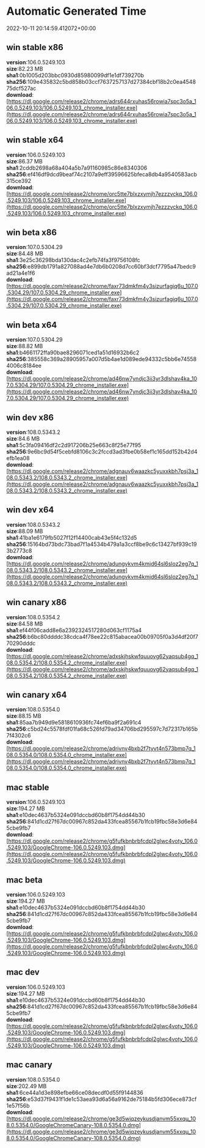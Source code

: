 # Automatic Generated Time
2022-10-11 20:14:59.412072+00:00

## win stable x86
**version**:106.0.5249.103  
**size**:82.23 MB  
**sha1**:0b1005d203bbc0930d85980099df1e1df739270b  
**sha256**:109e435832c5bd858b03ccf7637257137d27384cbf18b2c0ea454875dcf527ac  
**download**:[https://dl.google.com/release2/chrome/adrs644rxuhas56rowia7spc3o5a_106.0.5249.103/106.0.5249.103_chrome_installer.exe](https://dl.google.com/release2/chrome/adrs644rxuhas56rowia7spc3o5a_106.0.5249.103/106.0.5249.103_chrome_installer.exe)  

## win stable x64
**version**:106.0.5249.103  
**size**:86.37 MB  
**sha1**:2cddb2698a68a404a5b7a91160985c86e8340306  
**sha256**:ef416df9dcd9beaf74c2107a9eff39596625bfeca8db4a9540583acb315ce392  
**download**:[https://dl.google.com/release2/chrome/orc5tte7blxzxymjh7ezzzvckq_106.0.5249.103/106.0.5249.103_chrome_installer.exe](https://dl.google.com/release2/chrome/orc5tte7blxzxymjh7ezzzvckq_106.0.5249.103/106.0.5249.103_chrome_installer.exe)  

## win beta x86
**version**:107.0.5304.29  
**size**:84.48 MB  
**sha1**:3e25c36298bda130dac4c2efb74fa3f9756108fc  
**sha256**:e899db1791a827088ad4e7db6b0208d7cc60bf3dcf7795a47bedc9ad21a4e1f6  
**download**:[https://dl.google.com/release2/chrome/faxr73dmkfm4y3sizurfagiq6u_107.0.5304.29/107.0.5304.29_chrome_installer.exe](https://dl.google.com/release2/chrome/faxr73dmkfm4y3sizurfagiq6u_107.0.5304.29/107.0.5304.29_chrome_installer.exe)  

## win beta x64
**version**:107.0.5304.29  
**size**:88.82 MB  
**sha1**:b4661172ffa90bae8296071ced1a51d16932b6c2  
**sha256**:385558c369a28905957a007d5b4ae1d089ede94332c5bb6e745584006c8184ee  
**download**:[https://dl.google.com/release2/chrome/ad46nw7yndjc3ii3yr3dlshav4ka_107.0.5304.29/107.0.5304.29_chrome_installer.exe](https://dl.google.com/release2/chrome/ad46nw7yndjc3ii3yr3dlshav4ka_107.0.5304.29/107.0.5304.29_chrome_installer.exe)  

## win dev x86
**version**:108.0.5343.2  
**size**:84.6 MB  
**sha1**:5c3fa09416df2c2d917206b25e663c8f25e77f95  
**sha256**:9e6bc9d54f5cebfd8106c3c2fccd3ad3fbe0b58ef1c165dd152b42d4efb1ea08  
**download**:[https://dl.google.com/release2/chrome/adgnauv6waazkc5yuxxkbh7psj3a_108.0.5343.2/108.0.5343.2_chrome_installer.exe](https://dl.google.com/release2/chrome/adgnauv6waazkc5yuxxkbh7psj3a_108.0.5343.2/108.0.5343.2_chrome_installer.exe)  

## win dev x64
**version**:108.0.5343.2  
**size**:88.09 MB  
**sha1**:41ba1e6179fb5027f12f14400cab43e5f4c132d5  
**sha256**:15164bd73bdc73bad7f1a4534b479a1a3ccf8be9c6c13427bf939c193b2773c8  
**download**:[https://dl.google.com/release2/chrome/adungvkvm4kmjd64sl6sloz2eg7q_108.0.5343.2/108.0.5343.2_chrome_installer.exe](https://dl.google.com/release2/chrome/adungvkvm4kmjd64sl6sloz2eg7q_108.0.5343.2/108.0.5343.2_chrome_installer.exe)  

## win canary x86
**version**:108.0.5354.2  
**size**:84.58 MB  
**sha1**:ef44f06cadd8e6a2392324517280d063cf1175a4  
**sha256**:b6bc80ddddc38cdca4f78ee22c815abacea00b09705f0a3d4df20f770290dddc  
**download**:[https://dl.google.com/release2/chrome/adxskjhskwfquuovg62yaqsub4gq_108.0.5354.2/108.0.5354.2_chrome_installer.exe](https://dl.google.com/release2/chrome/adxskjhskwfquuovg62yaqsub4gq_108.0.5354.2/108.0.5354.2_chrome_installer.exe)  

## win canary x64
**version**:108.0.5354.0  
**size**:88.15 MB  
**sha1**:85aa7b949d9e5818610936fc74ef6ba9f2a691c4  
**sha256**:c5bd24c5578fdf01fa68c526fd79ad34706bd295597c7d72317b165b7f4302c6  
**download**:[https://dl.google.com/release2/chrome/adrivnv4bxb2f7tyvt4n573bmp7q_108.0.5354.0/108.0.5354.0_chrome_installer.exe](https://dl.google.com/release2/chrome/adrivnv4bxb2f7tyvt4n573bmp7q_108.0.5354.0/108.0.5354.0_chrome_installer.exe)  

## mac stable
**version**:106.0.5249.103  
**size**:194.27 MB  
**sha1**:e10dec4637b5324e091dccbd60b8f1754dd44b30  
**sha256**:841d1cd27f67dc00967c852da433fcea85567b1fcb19fbc58e3d6e845cbe9fb7  
**download**:[https://dl.google.com/release2/chrome/g5fufkbnbrbfcdpl2glwc4voty_106.0.5249.103/GoogleChrome-106.0.5249.103.dmg](https://dl.google.com/release2/chrome/g5fufkbnbrbfcdpl2glwc4voty_106.0.5249.103/GoogleChrome-106.0.5249.103.dmg)  

## mac beta
**version**:106.0.5249.103  
**size**:194.27 MB  
**sha1**:e10dec4637b5324e091dccbd60b8f1754dd44b30  
**sha256**:841d1cd27f67dc00967c852da433fcea85567b1fcb19fbc58e3d6e845cbe9fb7  
**download**:[https://dl.google.com/release2/chrome/g5fufkbnbrbfcdpl2glwc4voty_106.0.5249.103/GoogleChrome-106.0.5249.103.dmg](https://dl.google.com/release2/chrome/g5fufkbnbrbfcdpl2glwc4voty_106.0.5249.103/GoogleChrome-106.0.5249.103.dmg)  

## mac dev
**version**:106.0.5249.103  
**size**:194.27 MB  
**sha1**:e10dec4637b5324e091dccbd60b8f1754dd44b30  
**sha256**:841d1cd27f67dc00967c852da433fcea85567b1fcb19fbc58e3d6e845cbe9fb7  
**download**:[https://dl.google.com/release2/chrome/g5fufkbnbrbfcdpl2glwc4voty_106.0.5249.103/GoogleChrome-106.0.5249.103.dmg](https://dl.google.com/release2/chrome/g5fufkbnbrbfcdpl2glwc4voty_106.0.5249.103/GoogleChrome-106.0.5249.103.dmg)  

## mac canary
**version**:108.0.5354.0  
**size**:202.49 MB  
**sha1**:6ce44a1d3e898efbe66ce08decdf0d55f9144836  
**sha256**:e53d37f9431f1de1c53aea93d6a56a9162de75184b5fd306ece873cf1e57f56b  
**download**:[https://dl.google.com/release2/chrome/ge3d5wjqzeykusdjanvm55xxqu_108.0.5354.0/GoogleChromeCanary-108.0.5354.0.dmg](https://dl.google.com/release2/chrome/ge3d5wjqzeykusdjanvm55xxqu_108.0.5354.0/GoogleChromeCanary-108.0.5354.0.dmg)  

